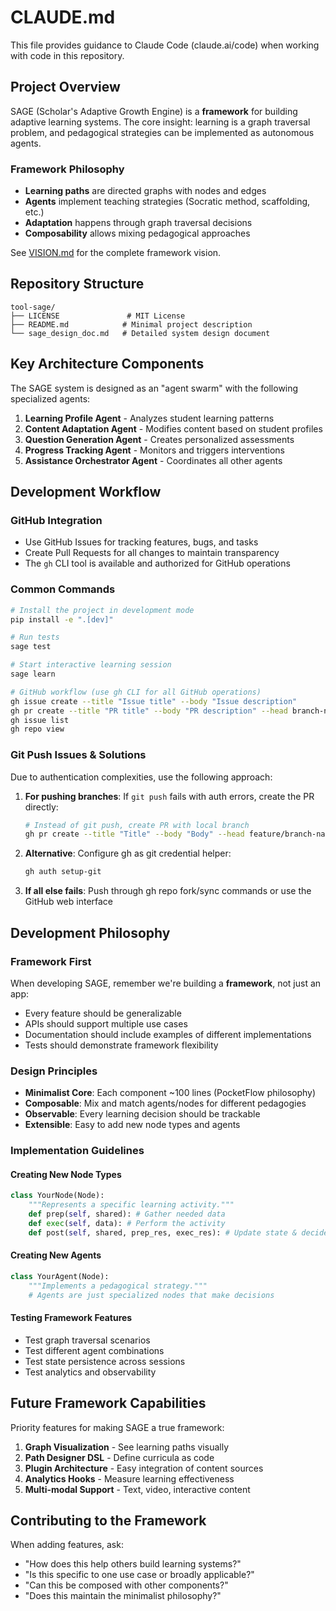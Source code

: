 # CLAUDE.md

This file provides guidance to Claude Code (claude.ai/code) when working with code in this repository.

## Project Overview

SAGE (Scholar's Adaptive Growth Engine) is a **framework** for building adaptive learning systems. The core insight: learning is a graph traversal problem, and pedagogical strategies can be implemented as autonomous agents.

### Framework Philosophy
- **Learning paths** are directed graphs with nodes and edges
- **Agents** implement teaching strategies (Socratic method, scaffolding, etc.)
- **Adaptation** happens through graph traversal decisions
- **Composability** allows mixing pedagogical approaches

See [VISION.md](VISION.md) for the complete framework vision.

## Repository Structure

```
tool-sage/
├── LICENSE               # MIT License
├── README.md            # Minimal project description
└── sage_design_doc.md   # Detailed system design document
```

## Key Architecture Components

The SAGE system is designed as an "agent swarm" with the following specialized agents:

1. **Learning Profile Agent** - Analyzes student learning patterns
2. **Content Adaptation Agent** - Modifies content based on student profiles
3. **Question Generation Agent** - Creates personalized assessments
4. **Progress Tracking Agent** - Monitors and triggers interventions
5. **Assistance Orchestrator Agent** - Coordinates all other agents

## Development Workflow

### GitHub Integration
- Use GitHub Issues for tracking features, bugs, and tasks
- Create Pull Requests for all changes to maintain transparency
- The `gh` CLI tool is available and authorized for GitHub operations

### Common Commands

```bash
# Install the project in development mode
pip install -e ".[dev]"

# Run tests
sage test

# Start interactive learning session
sage learn

# GitHub workflow (use gh CLI for all GitHub operations)
gh issue create --title "Issue title" --body "Issue description"
gh pr create --title "PR title" --body "PR description" --head branch-name
gh issue list
gh repo view
```

### Git Push Issues & Solutions

Due to authentication complexities, use the following approach:

1. **For pushing branches**: If `git push` fails with auth errors, create the PR directly:
   ```bash
   # Instead of git push, create PR with local branch
   gh pr create --title "Title" --body "Body" --head feature/branch-name
   ```

2. **Alternative**: Configure gh as git credential helper:
   ```bash
   gh auth setup-git
   ```

3. **If all else fails**: Push through gh repo fork/sync commands or use the GitHub web interface

## Development Philosophy

### Framework First
When developing SAGE, remember we're building a **framework**, not just an app:
- Every feature should be generalizable
- APIs should support multiple use cases
- Documentation should include examples of different implementations
- Tests should demonstrate framework flexibility

### Design Principles
- **Minimalist Core**: Each component ~100 lines (PocketFlow philosophy)
- **Composable**: Mix and match agents/nodes for different pedagogies
- **Observable**: Every learning decision should be trackable
- **Extensible**: Easy to add new node types and agents

### Implementation Guidelines

#### Creating New Node Types
```python
class YourNode(Node):
    """Represents a specific learning activity."""
    def prep(self, shared): # Gather needed data
    def exec(self, data): # Perform the activity
    def post(self, shared, prep_res, exec_res): # Update state & decide next
```

#### Creating New Agents
```python
class YourAgent(Node):
    """Implements a pedagogical strategy."""
    # Agents are just specialized nodes that make decisions
```

#### Testing Framework Features
- Test graph traversal scenarios
- Test different agent combinations
- Test state persistence across sessions
- Test analytics and observability

## Future Framework Capabilities

Priority features for making SAGE a true framework:

1. **Graph Visualization** - See learning paths visually
2. **Path Designer DSL** - Define curricula as code
3. **Plugin Architecture** - Easy integration of content sources
4. **Analytics Hooks** - Measure learning effectiveness
5. **Multi-modal Support** - Text, video, interactive content

## Contributing to the Framework

When adding features, ask:
- "How does this help others build learning systems?"
- "Is this specific to one use case or broadly applicable?"
- "Can this be composed with other components?"
- "Does this maintain the minimalist philosophy?"